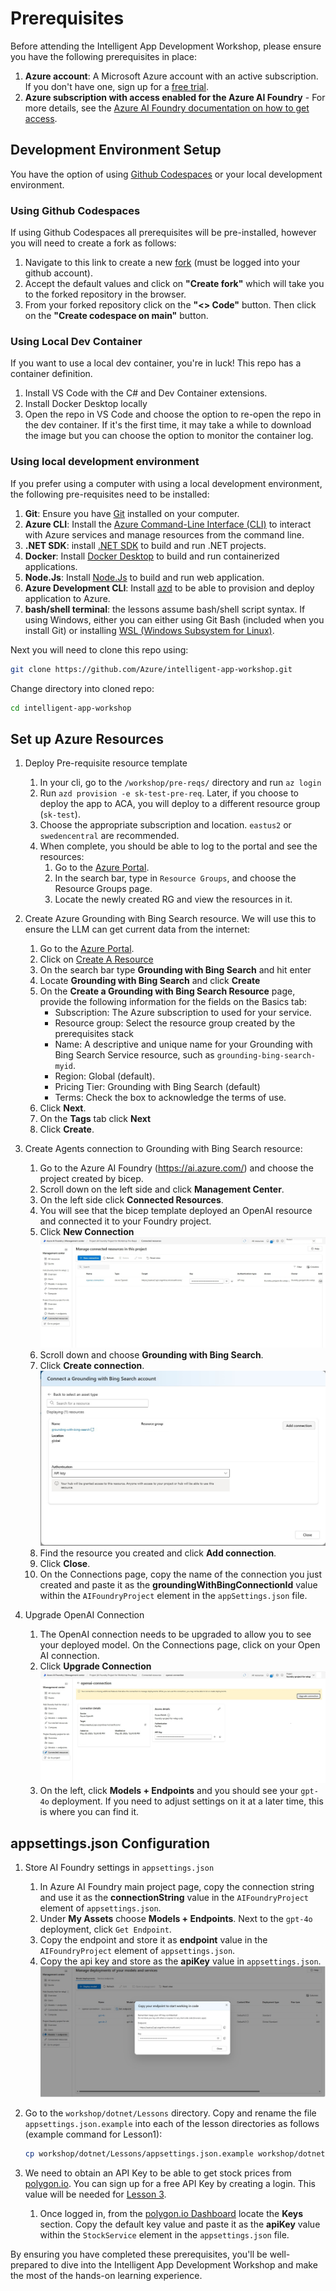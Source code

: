 # Prerequisites

Before attending the Intelligent App Development Workshop, please ensure you have the following prerequisites in place:

1. **Azure account**: A Microsoft Azure account with an active subscription. If you don't have one, sign up for a [free trial](https://azure.microsoft.com/en-us/free/).
1. **Azure subscription with access enabled for the Azure AI Foundry** - For more details, see the [Azure AI Foundry documentation on how to get access](https://learn.microsoft.com/en-us/azure/ai-studio/what-is-ai-studio#how-to-get-access). 

## Development Environment Setup

You have the option of using [Github Codespaces](https://docs.github.com/en/codespaces/getting-started/quickstart) or your local development environment.

### Using Github Codespaces

If using Github Codespaces all prerequisites will be pre-installed, however you will need to create a fork as follows:

1. Navigate to this link to create a new [fork](https://github.com/Azure/intelligent-app-workshop/fork) (must be logged into your github account).
1. Accept the default values and click on **"Create fork"** which will take you to the forked repository in the browser.
1. From your forked repository click on the **"<> Code"** button. Then click on the **"Create codespace on main"** button.

### Using Local Dev Container

If you want to use a local dev container, you're in luck! This repo has a container definition.

1. Install VS Code with the C# and Dev Container extensions.
1. Install Docker Desktop locally
1. Open the repo in VS Code and choose the option to re-open the repo in the dev container. If it's the first time, it may take a while to download the image but you can choose the option to monitor the container log.

### Using local development environment

If you prefer using a computer with using a local development environment, the following pre-requisites need to be installed:

1. **Git**: Ensure you have [Git](https://git-scm.com/downloads) installed on your computer.
1. **Azure CLI**: Install the [Azure Command-Line Interface (CLI)](https://docs.microsoft.com/en-us/cli/azure/install-azure-cli) to interact with Azure services and manage resources from the command line.
1. **.NET SDK**: install [.NET SDK](https://dotnet.microsoft.com/en-us/download) to build and run .NET projects.
1. **Docker**: Install [Docker Desktop](https://www.docker.com/products/docker-desktop) to build and run containerized applications.
1. **Node.Js**: Install [Node.Js](https://nodejs.org/en/download/package-manager) to build and run web application.
1. **Azure Development CLI**: Install [azd](https://learn.microsoft.com/en-us/azure/developer/azure-developer-cli/install-azd) to be able to provision and deploy application to Azure.
1. **bash/shell terminal**: the lessons assume bash/shell script syntax. If using Windows, either you can either using Git Bash (included when you install Git) or installing [WSL (Windows Subsystem for Linux)](https://learn.microsoft.com/en-us/windows/wsl/install).

Next you will need to clone this repo using:

```bash
git clone https://github.com/Azure/intelligent-app-workshop.git
```

Change directory into cloned repo:

```bash
cd intelligent-app-workshop
```

## Set up Azure Resources

1. Deploy Pre-requisite resource template

    1. In your cli, go to the `/workshop/pre-reqs/` directory and run  `az login`
    1. Run `azd provision -e sk-test-pre-req`. Later, if you choose to deploy the app to ACA, you will deploy to a different resource group (`sk-test`).
    1. Choose the appropriate subscription and location. `eastus2` or `swedencentral` are recommended.
    1. When complete, you should be able to log to the portal and see the resources:
        1. Go to the [Azure Portal](https://portal.azure.com).
        1. In the search bar, type in `Resource Groups`, and choose the Resource Groups page.
        1. Locate the newly created RG and view the resources in it.

1. Create Azure Grounding with Bing Search resource. We will use this to ensure the LLM can get current data from the internet:

    1. Go to the [Azure Portal](https://portal.azure.com).
    1. Click on [Create A Resource](https://ms.portal.azure.com/#create/hub)
    1. On the search bar type **Grounding with Bing Search** and hit enter
    1. Locate **Grounding with Bing Search** and click **Create**
    1. On the **Create a Grounding with Bing Search Resource** page, provide the following information for the fields on the Basics tab:
        * Subscription: The Azure subscription to used for your service.
        * Resource group: Select the resource group created by the prerequisites stack
        * Name: A descriptive and unique name for your Grounding with Bing Search Service resource, such as `grounding-bing-search-myid`.
        * Region: Global (default).
        * Pricing Tier: Grounding with Bing Search (default)
        * Terms: Check the box to acknowledge the terms of use.
    1. Click **Next**.
    1. On the **Tags** tab click **Next**
    1. Click **Create**.

1. Create Agents connection to Grounding with Bing Search resource:

    1. Go to the Azure AI Foundry (https://ai.azure.com/) and choose the project created by bicep.
    1. Scroll down on the left side and click **Management Center**.
    1. On the left side click **Connected Resources**.
    1. You will see that the bicep template deployed an OpenAI resource and connected it to your Foundry project.
    1. Click **New Connection**
        ![Newconnection](./images/connected-resources.jpg)
    1. Scroll down and choose **Grounding with Bing Search**.
    1. Click **Create connection**.
        ![Groundingconnection](./images/bing-grounding-connection.jpg)
    1. Find the resource you created and click **Add connection**.
    1. Click **Close**.
    1. On the Connections page, copy the name of the connection you just created and paste it as the **groundingWithBingConnectionId** value within the `AIFoundryProject` element in the `appSettings.json` file.

1. Upgrade OpenAI Connection

    1. The OpenAI connection needs to be upgraded to allow you to see your deployed model. On the Connections page, click on your Open AI connection.
    1. Click **Upgrade Connection**
        ![Upgradeconnection](./images/upgrade-connection.jpg)
    1. On the left, click **Models + Endpoints** and you should see your `gpt-4o` deployment. If you need to adjust settings on it at a later time, this is where you can find it.

## appsettings.json Configuration

1. Store AI Foundry settings in `appsettings.json`
    1. In Azure AI Foundry main project page, copy the connection string and use it as the **connectionString** value in the `AIFoundryProject` element of `appsettings.json`.
    1. Under **My Assets** choose **Models + Endpoints**. Next to the `gpt-4o` deployment, click `Get Endpoint`. 
    1. Copy the endpoint and store it as **endpoint** value in the `AIFoundryProject` element of `appsettings.json`. 
    1. Copy the api key and store as the **apiKey** value in `appsettings.json`.
            ![OpenAI Deployment settings](./images/open-ai-connection.jpg)

1. Go to the `workshop/dotnet/Lessons` directory. Copy and rename the file `appsettings.json.example` into each of the lesson directories as follows (example command for Lesson1):

    ```bash
    cp workshop/dotnet/Lessons/appsettings.json.example workshop/dotnet/Lessons/Lesson1/appsettings.json
    ```

1. We need to obtain an API Key to be able to get stock prices from [polygon.io](https://polygon.io/dashboard/login). You can sign up for a free API Key by creating a login. This value will be needed for [Lesson 3](lesson3.md).
    1. Once logged in, from the [polygon.io Dashboard](https://polygon.io/dashboard) locate the **Keys** section. Copy the default key value and paste it as the **apiKey** value within the `StockService` element in the `appsettings.json` file.

By ensuring you have completed these prerequisites, you'll be well-prepared to dive into the Intelligent App Development Workshop and make the most of the hands-on learning experience.
